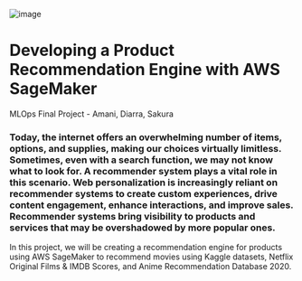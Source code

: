 ![image](https://github.com/sakuray10/MLOps_FinalProject/assets/87715968/aa5593da-6858-484c-8ff1-37b90351fcc4)
# Developing a Product Recommendation Engine with AWS SageMaker 

MLOps Final Project - Amani, Diarra, Sakura
### Today, the internet offers an overwhelming number of items, options, and supplies, making our choices virtually limitless. Sometimes, even with a search function, we may not know what to look for. A recommender system plays a vital role in this scenario. Web personalization is increasingly reliant on recommender systems to create custom experiences, drive content engagement, enhance interactions, and improve sales. Recommender systems bring visibility to products and services that may be overshadowed by more popular ones.  

In this project, we will be creating a recommendation engine for products using AWS SageMaker to recommend movies using Kaggle datasets, Netflix Original Films & IMDB Scores, and Anime Recommendation Database 2020.
